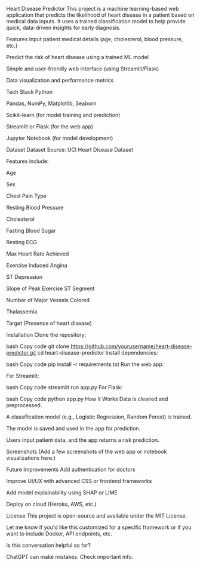 Heart Disease Predictor
This project is a machine learning-based web application that predicts the likelihood of heart disease in a patient based on medical data inputs. It uses a trained classification model to help provide quick, data-driven insights for early diagnosis.

Features
Input patient medical details (age, cholesterol, blood pressure, etc.)

Predict the risk of heart disease using a trained ML model

Simple and user-friendly web interface (using Streamlit/Flask)

Data visualization and performance metrics

Tech Stack
Python

Pandas, NumPy, Matplotlib, Seaborn

Scikit-learn (for model training and prediction)

Streamlit or Flask (for the web app)

Jupyter Notebook (for model development)

Dataset
Dataset Source: UCI Heart Disease Dataset

Features include:

Age

Sex

Chest Pain Type

Resting Blood Pressure

Cholesterol

Fasting Blood Sugar

Resting ECG

Max Heart Rate Achieved

Exercise Induced Angina

ST Depression

Slope of Peak Exercise ST Segment

Number of Major Vessels Colored

Thalassemia

Target (Presence of heart disease)

Installation
Clone the repository:

bash
Copy code
git clone https://github.com/yourusername/heart-disease-predictor.git
cd heart-disease-predictor
Install dependencies:

bash
Copy code
pip install -r requirements.txt
Run the web app:

For Streamlit:

bash
Copy code
streamlit run app.py
For Flask:

bash
Copy code
python app.py
How It Works
Data is cleaned and preprocessed.

A classification model (e.g., Logistic Regression, Random Forest) is trained.

The model is saved and used in the app for prediction.

Users input patient data, and the app returns a risk prediction.

Screenshots
(Add a few screenshots of the web app or notebook visualizations here.)

Future Improvements
Add authentication for doctors

Improve UI/UX with advanced CSS or frontend frameworks

Add model explainability using SHAP or LIME

Deploy on cloud (Heroku, AWS, etc.)

License
This project is open-source and available under the MIT License.

Let me know if you'd like this customized for a specific framework or if you want to include Docker, API endpoints, etc.






Is this conversation helpful so far?













ChatGPT can make mistakes. Check important info.
